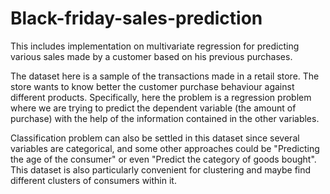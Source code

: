 # Black-friday-sales-prediction
This includes implementation on multivariate regression for predicting various sales made by a customer based on his previous purchases.

The dataset here is a sample of the transactions made in a retail store. The store wants to know better the customer purchase behaviour against different products. Specifically, here the problem is a regression problem where we are trying to predict the dependent variable (the amount of purchase) with the help of the information contained in the other variables.

Classification problem can also be settled in this dataset since several variables are categorical, and some other approaches could be "Predicting the age of the consumer" or even "Predict the category of goods bought". This dataset is also particularly convenient for clustering and maybe find different clusters of consumers within it.
